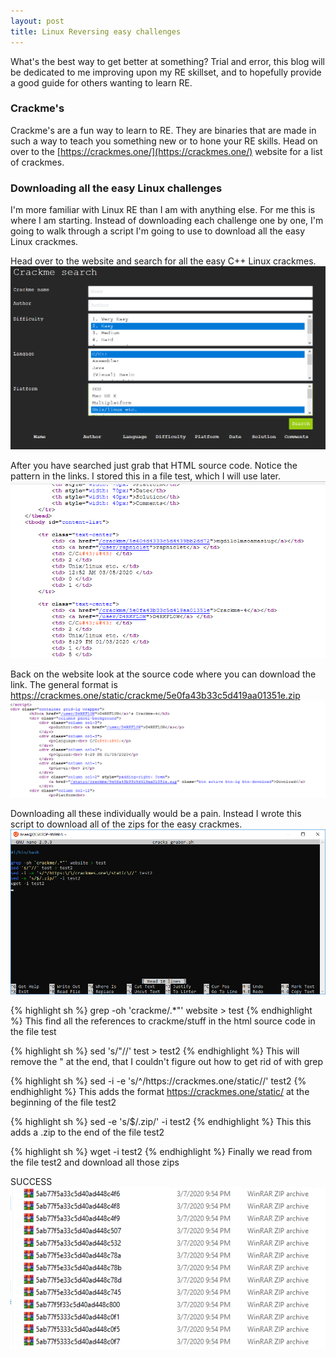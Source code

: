 ```yaml
---
layout: post
title: Linux Reversing easy challenges
---
```


What's the best way to get better at something? Trial and error, this blog will be dedicated to me improving upon my RE skillset, and to hopefully provide a good guide for others wanting to learn RE.

### Crackme's

Crackme's are a fun way to learn to RE. They are binaries that are made in such a way to teach you something new or to hone your RE skills.
Head on over to the [https://crackmes.one/](https://crackmes.one/) website for a list of crackmes.


### Downloading all the easy Linux challenges

I'm more familiar with Linux RE than I am with anything else. For me this is where I am starting. Instead of downloading each challenge one by one, I'm going to walk through a script I'm going to use to download all the easy Linux crackmes.

Head over to the website and search for all the easy C++ Linux crackmes.
![placeholder](/images/crackme1.PNG)

After you have searched just grab that HTML source code. Notice the pattern in the links. I stored this in a file test, which I will use later.
![placeholder](/images/crackme2.PNG)

Back on the website look at the source code where you can download the link. The general format is https://crackmes.one/static/crackme/5e0fa43b33c5d419aa01351e.zip
![placeholder](/images/crackme3.PNG)


Downloading all these individually would be a pain. Instead I wrote this script to download all of the zips for the easy crackmes.
![placeholder](/images/crackme4.PNG)

{% highlight sh %}
grep -oh 'crackme/.*"' website > test
{% endhighlight %}
This find all the references to crackme/stuff in the html source code in the file test

{% highlight sh %}
sed 's/"//' test > test2
{% endhighlight %}
This will remove the " at the end, that I couldn't figure out how to get rid of with grep

{% highlight sh %}
sed -i -e 's/^/https:\/\/crackmes.one\/static\//' test2
{% endhighlight %}
This adds the format https://crackmes.one/static/ at the beginning of the file test2

{% highlight sh %}
sed -e 's/$/.zip/' -i test2
{% endhighlight %}
This this adds a .zip to the end of the file test2

{% highlight sh %}
wget -i test2
{% endhighlight %}
Finally we read from the file test2 and download all those zips

SUCCESS
![placeholder](/images/crackme5.png)
